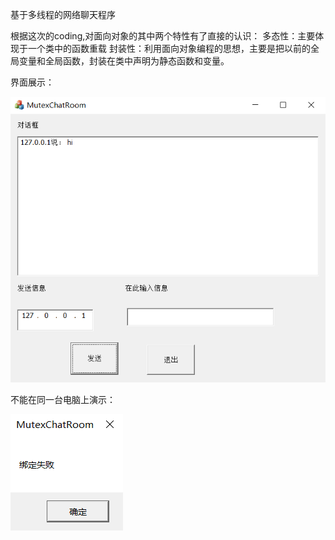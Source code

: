 基于多线程的网络聊天程序

根据这次的coding,对面向对象的其中两个特性有了直接的认识：
多态性：主要体现于一个类中的函数重载
封装性：利用面向对象编程的思想，主要是把以前的全局变量和全局函数，封装在类中声明为静态函数和变量。

界面展示：

![1559632845234](assets/1559632845234.png)

不能在同一台电脑上演示：

![1559632801140](assets/1559632801140.png)
